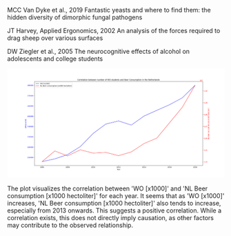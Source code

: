 
MCC Van Dyke et al., 2019
Fantastic yeasts and where to find them: the hidden diversity of dimorphic fungal pathogens

JT Harvey, Applied Ergonomics, 2002
An analysis of the forces required to drag sheep over various surfaces

DW Ziegler et al., 2005
The neurocognitive effects of alcohol on adolescents and college students


![image](corr_consumption_WO.png)

The plot visualizes the correlation between 'WO [x1000]' and 'NL Beer consumption [x1000 hectoliter]' for each year.
It seems that as 'WO [x1000]' increases, 'NL Beer consumption [x1000 hectoliter]' also tends to increase, especially from 2013 onwards.
This suggests a positive correlation. While a correlation exists, this does not directly imply causation, as other factors may contribute to the observed relationship.
